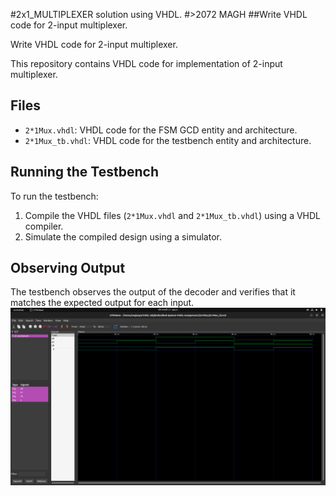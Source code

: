 #2x1_MULTIPLEXER solution using VHDL.
#>2072 MAGH
##Write VHDL code for 2-input multiplexer.

<p>Write VHDL code for 2-input multiplexer.</p>
This repository contains VHDL code for implementation of 2-input multiplexer.

## Files

- `2*1Mux.vhdl`: VHDL code for the FSM GCD entity and architecture.
- `2*1Mux_tb.vhdl`: VHDL code for the testbench entity and architecture.

## Running the Testbench

To run the testbench:

1. Compile the VHDL files (`2*1Mux.vhdl` and `2*1Mux_tb.vhdl`) using a VHDL compiler.
2. Simulate the compiled design using a simulator.

## Observing Output

The testbench observes the output of the decoder and verifies that it matches the expected output for each input.
![Screenshot of the output](https://github.com/OGnewar/VHDL-LAB/blob/main/mux/Screenshot%20from%202024-02-11%2000-21-55.png)
